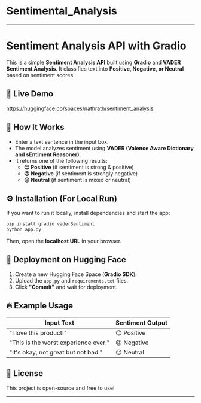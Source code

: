 # Sentimental_Analysis
---

# **Sentiment Analysis API with Gradio**  

This is a simple **Sentiment Analysis API** built using **Gradio** and **VADER Sentiment Analysis**. It classifies text into **Positive, Negative, or Neutral** based on sentiment scores.  

## 🚀 **Live Demo**  
https://huggingface.co/spaces/nathrath/sentiment_analysis

## 📌 **How It Works**  
- Enter a text sentence in the input box.  
- The model analyzes sentiment using **VADER (Valence Aware Dictionary and sEntiment Reasoner)**.  
- It returns one of the following results:  
  - **😊 Positive** (if sentiment is strong & positive)  
  - **😠 Negative** (if sentiment is strongly negative)  
  - **😐 Neutral** (if sentiment is mixed or neutral)  

## ⚙️ **Installation (For Local Run)**  
If you want to run it locally, install dependencies and start the app:  
```bash
pip install gradio vaderSentiment
python app.py
```
Then, open the **localhost URL** in your browser.  

## 📡 **Deployment on Hugging Face**  
1. Create a new Hugging Face Space (**Gradio SDK**).  
2. Upload the `app.py` and `requirements.txt` files.  
3. Click **"Commit"** and wait for deployment.  

## 🔥 **Example Usage**  
| Input Text | Sentiment Output |
|------------|----------------|
| "I love this product!" | 😊 Positive |
| "This is the worst experience ever." | 😠 Negative |
| "It's okay, not great but not bad." | 😐 Neutral |

## 📜 **License**  
This project is open-source and free to use!  

---
